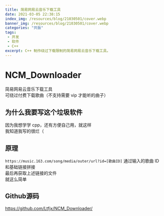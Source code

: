 ```yaml
---
title: 简易网易云音乐下载工具
date: 2021-03-05 22:38:15
index_img: /resources/blog/21030501/cover.webp
banner_img: /resources/blog/21030501/cover.webp
categories: "共振"
tags:
 - 开发
 - 软件
 - C++
excerpt: C++ 制作绕过下载限制的简易网易云音乐下载工具。
---
```

# NCM_Downloader
简易网易云音乐下载工具  
可绕过付费下载歌曲（不支持需要 vip 才能听的曲子）  

## 为什么我要写这个垃圾软件
因为我想学学 cpp，还有方便自己用，就这样  
我知道我写的很烂（

## 原理
`https://music.163.com/song/media/outer/url?id=[歌曲ID]`
通过输入的歌曲 ID 和基础链接拼接  
最后再获取上述链接的文件  
就这么简单  

## Github源码
https://github.com/Ltfjx/NCM_Downloader/